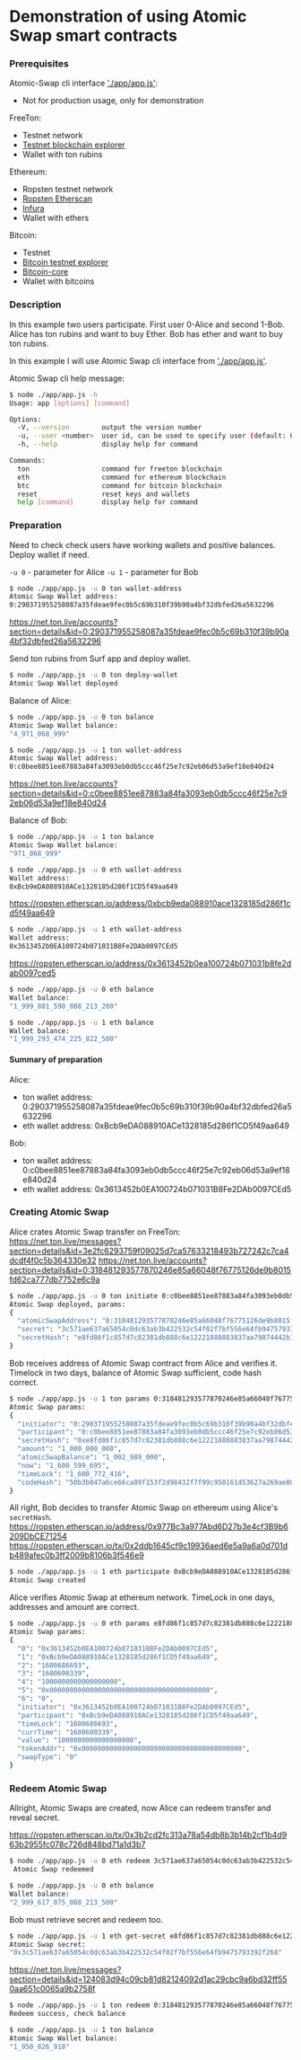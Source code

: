 # Demonstration of using Atomic Swap smart contracts 

### Prerequisites 

Atomic-Swap cli interface ['./app/app.js'](https://github.com/nailkhaf/freeton-atomic-swap/tree/master/app/app.js):
* Not for production usage, only for demonstration

FreeTon:
* Testnet network
* [Testnet blockchain explorer](https://net.ton.live/)
* Wallet with ton rubins

Ethereum:
* Ropsten testnet network
* [Ropsten Etherscan](https://ropsten.etherscan.io/)
* [Infura](https://infura.io/)
* Wallet with ethers

Bitcoin:
* Testnet
* [Bitcoin testnet explorer](https://live.blockcypher.com/btc-testnet/)
* [Bitcoin-core](https://bitcoin.org/en/bitcoin-core/)
* Wallet with bitcoins

### Description

In this example two users participate. First user 0-Alice and second 1-Bob. Alice has ton rubins and want to buy Ether. Bob has ether and want to buy ton rubins.

In this example I will use Atomic Swap cli interface from ['./app/app.js'](https://github.com/nailkhaf/freeton-atomic-swap/tree/master/app/app.js).

Atomic Swap cli help message: 
```bash
$ node ./app/app.js -h
Usage: app [options] [command]

Options:
  -V, --version        output the version number
  -u, --user <number>  user id, can be used to specify user (default: 0)
  -h, --help           display help for command

Commands:
  ton                  command for freeton blockchain
  eth                  command for ethereum blockchain
  btc                  command for bitcoin blockchain
  reset                reset keys and wallets
  help [command]       display help for command

```

### Preparation

Need to check check users have working wallets and positive balances. Deploy wallet if need.

`-u 0` - parameter for Alice
`-u 1` - parameter for Bob

```bash
$ node ./app/app.js -u 0 ton wallet-address
Atomic Swap Wallet address:
0:290371955258087a35fdeae9fec0b5c69b310f39b90a4bf32dbfed26a5632296
```

https://net.ton.live/accounts?section=details&id=0:290371955258087a35fdeae9fec0b5c69b310f39b90a4bf32dbfed26a5632296

Send ton rubins from Surf app and deploy wallet.

```bash
$ node ./app/app.js -u 0 ton deploy-wallet
Atomic Swap Wallet deployed
```

Balance of Alice:
```bash
$ node ./app/app.js -u 0 ton balance
Atomic Swap Wallet balance:
"4_971_068_999"
```

```bash
$ node ./app/app.js -u 1 ton wallet-address
Atomic Swap Wallet address:
0:c0bee8851ee87883a84fa3093eb0db5ccc46f25e7c92eb06d53a9ef18e840d24
```

https://net.ton.live/accounts?section=details&id=0:c0bee8851ee87883a84fa3093eb0db5ccc46f25e7c92eb06d53a9ef18e840d24

Balance of Bob:
```bash
$ node ./app/app.js -u 1 ton balance
Atomic Swap Wallet balance:
"971_068_999"
```

```bash
$ node ./app/app.js -u 0 eth wallet-address
Wallet address:
0xBcb9eDA088910ACe1328185d286f1CD5f49aa649
```

https://ropsten.etherscan.io/address/0xbcb9eda088910ace1328185d286f1cd5f49aa649

```bash
$ node ./app/app.js -u 1 eth wallet-address
Wallet address:
0x3613452b0EA100724b071031B8Fe2DAb0097CEd5
```

https://ropsten.etherscan.io/address/0x3613452b0ea100724b071031b8fe2dab0097ced5

```bash
$ node ./app/app.js -u 0 eth balance
Wallet balance:
"1_999_801_590_088_213_200"
```

```bash
$ node ./app/app.js -u 1 eth balance
Wallet balance:
"1_999_293_474_225_822_500"
```

#### Summary of preparation

Alice:
* ton wallet address: 0:290371955258087a35fdeae9fec0b5c69b310f39b90a4bf32dbfed26a5632296
* eth wallet address: 0xBcb9eDA088910ACe1328185d286f1CD5f49aa649

Bob:
* ton wallet address: 0:c0bee8851ee87883a84fa3093eb0db5ccc46f25e7c92eb06d53a9ef18e840d24
* eth wallet address: 0x3613452b0EA100724b071031B8Fe2DAb0097CEd5

### Creating Atomic Swap

Alice crates Atomic Swap transfer on FreeTon:
https://net.ton.live/messages?section=details&id=3e2fc6293759f09025d7ca57633218493b727242c7ca4dcdf4f0c5b364330e32
https://net.ton.live/accounts?section=details&id=0:318481293577870246e85a66048f76775126de9b8015fd62ca777db7752e6c9a
```bash
$ node ./app/app.js -u 0 ton initiate 0:c0bee8851ee87883a84fa3093eb0db5ccc46f25e7c92eb06d53a9ef18e840d24 1
Atomic Swap deployed, params:
{
  "atomicSwapAddress": "0:318481293577870246e85a66048f76775126de9b8015fd62ca777db7752e6c9a",
  "secret": "3c571ae637a65054c0dc63ab3b422532c54f02f7bf556e64fb9475793392f268",
  "secretHash": "e8fd86f1c857d7c82381db888c6e12221888883837aa79874442b1cbdbc61cfa"
}
```

Bob receives address of Atomic Swap contract from Alice and verifies it. Timelock in two days, balance of Atomic Swap sufficient, code hash correct.

```bash
$ node ./app/app.js -u 1 ton params 0:318481293577870246e85a66048f76775126de9b8015fd62ca777db7752e6c9a
Atomic Swap params:
{
  "initiator": "0:290371955258087a35fdeae9fec0b5c69b310f39b90a4bf32dbfed26a5632296",
  "participant": "0:c0bee8851ee87883a84fa3093eb0db5ccc46f25e7c92eb06d53a9ef18e840d24",
  "secretHash": "0xe8fd86f1c857d7c82381db888c6e12221888883837aa79874442b1cbdbc61cfa",
  "amount": "1_000_000_000",
  "atomicSwapBalance": "1_002_989_000",
  "now": "1_600_599_695",
  "timeLock": "1_600_772_416",
  "codeHash": "50b3b047a6ce66ca89f153f2d98432f7f99c950161d53627a269ae80c6d8748f"
}
```

All right, Bob decides to transfer Atomic Swap on ethereum using Alice's `secretHash`.
https://ropsten.etherscan.io/address/0x977Bc3a977Abd6D27b3e4cf3B9b6209DbCE71254
https://ropsten.etherscan.io/tx/0x2ddb1645cf9c19936aed6e5a9a6a0d701db489afec0b3ff2009b8106b3f546e9

```bash
$ node ./app/app.js -u 1 eth participate 0xBcb9eDA088910ACe1328185d286f1CD5f49aa649 1 e8fd86f1c857d7c82381db888c6e12221888883837aa79874442b1cbdbc61cfa
Atomic Swap created
```

Alice verifies Atomic Swap at ethereum network. TimeLock in one days, addresses and amount are correct.

```bash
$ node ./app/app.js -u 0 eth params e8fd86f1c857d7c82381db888c6e12221888883837aa79874442b1cbdbc61cfa
Atomic Swap params:
{
  "0": "0x3613452b0EA100724b071031B8Fe2DAb0097CEd5",
  "1": "0xBcb9eDA088910ACe1328185d286f1CD5f49aa649",
  "2": "1600686693",
  "3": "1600600339",
  "4": "1000000000000000000",
  "5": "0x0000000000000000000000000000000000000000",
  "6": "0",
  "initiator": "0x3613452b0EA100724b071031B8Fe2DAb0097CEd5",
  "participant": "0xBcb9eDA088910ACe1328185d286f1CD5f49aa649",
  "timeLock": "1600686693",
  "currTime": "1600600339",
  "value": "1000000000000000000",
  "tokenAddr": "0x0000000000000000000000000000000000000000",
  "swapType": "0"
}
```

### Redeem Atomic Swap

Allright, Atomic Swaps are created, now Alice can redeem transfer and reveal secret.

https://ropsten.etherscan.io/tx/0x3b2cd2fc313a78a54db8b3b14b2cf1b4d963b2955fc078c726d848bd71a1d3b7

```bash
$ node ./app/app.js -u 0 eth redeem 3c571ae637a65054c0dc63ab3b422532c54f02f7bf556e64fb9475793392f268
 Atomic Swap redeemed
```
```bash
$ node ./app/app.js -u 0 eth balance
Wallet balance:
"2_999_617_075_088_213_500"
```

Bob must retrieve secret and redeem too.

```bash
$ node ./app/app.js -u 1 eth get-secret e8fd86f1c857d7c82381db888c6e12221888883837aa79874442b1cbdbc61cfa
Atomic Swap secret:
"0x3c571ae637a65054c0dc63ab3b422532c54f02f7bf556e64fb9475793392f268"
```

https://net.ton.live/messages?section=details&id=124083d94c09cb81d82124092d1ac29cbc9a6bd32ff550aa651c0065a9b2758f

```bash
$ node ./app/app.js -u 1 ton redeem 0:318481293577870246e85a66048f76775126de9b8015fd62ca777db7752e6c9a 3c571ae637a65054c0dc63ab3b422532c54f02f7bf556e64fb9475793392f268
Redeem success, check balance
```

```bash
$ node ./app/app.js -u 1 ton balance
Atomic Swap Wallet balance:
"1_950_826_918"
```

